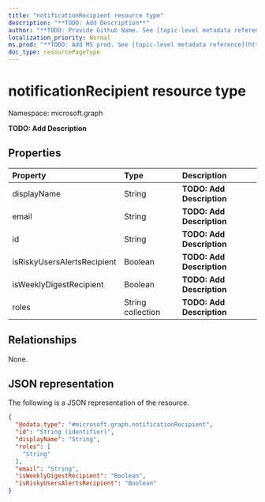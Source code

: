 ```yaml
---
title: "notificationRecipient resource type"
description: "**TODO: Add Description**"
author: "**TODO: Provide Github Name. See [topic-level metadata reference](https://msgo.azurewebsites.net/add/document/guidelines/metadata.html#topic-level-metadata)**"
localization_priority: Normal
ms.prod: "**TODO: Add MS prod. See [topic-level metadata reference](https://msgo.azurewebsites.net/add/document/guidelines/metadata.html#topic-level-metadata)**"
doc_type: resourcePageType
---
```


# notificationRecipient resource type

Namespace: microsoft.graph



**TODO: Add Description**

## Properties
|Property|Type|Description|
|:---|:---|:---|
|displayName|String|**TODO: Add Description**|
|email|String|**TODO: Add Description**|
|id|String|**TODO: Add Description**|
|isRiskyUsersAlertsRecipient|Boolean|**TODO: Add Description**|
|isWeeklyDigestRecipient|Boolean|**TODO: Add Description**|
|roles|String collection|**TODO: Add Description**|

## Relationships
None.

## JSON representation
The following is a JSON representation of the resource.
<!-- {
  "blockType": "resource",
  "@odata.type": "microsoft.graph.notificationRecipient"
}
-->
``` json
{
  "@odata.type": "#microsoft.graph.notificationRecipient",
  "id": "String (identifier)",
  "displayName": "String",
  "roles": [
    "String"
  ],
  "email": "String",
  "isWeeklyDigestRecipient": "Boolean",
  "isRiskyUsersAlertsRecipient": "Boolean"
}
```

